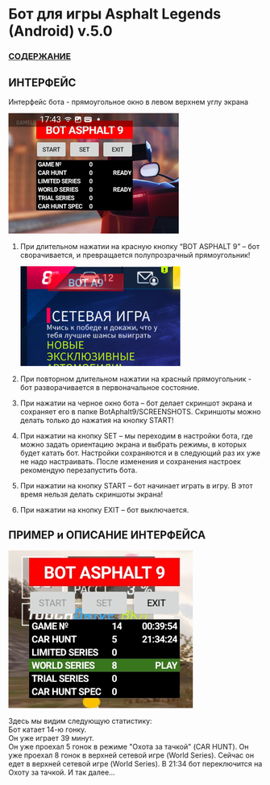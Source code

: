  # __Бот для игры Asphalt Legends (Android) v.5.0__

### [СОДЕРЖАНИЕ](https://github.com/AUTOPILOTyoutube/bot-asphalt-legends-android/blob/main/README.md)

 ## ИНТЕРФЕЙС
 Интерфейс бота - прямоугольное окно в левом верхнем углу экрана

![Иллюстрация к проекту](https://github.com/autopilotyoutube/bot-asphalt-legends-android/raw/main/files/pictures/04_interface/int_full.png)  

1. При длительном нажатии на красную кнопку “BOT ASPHALT 9” – бот сворачивается, и превращается полупрозрачный прямоугольник!

    ![Иллюстрация к проекту](https://github.com/autopilotyoutube/bot-asphalt-legends-android/raw/main/files/pictures/04_interface/int_min.png) 

2. При повторном длительном нажатии на красный прямоугольник - бот разворачивается в первоначальное состояние.

3. При нажатии на черное окно бота – бот делает скриншот экрана и сохраняет его в папке BotAphalt9/SCREENSHOTS. Скриншоты можно делать только до нажатия на кнопку START!

4. При нажатии на кнопку SET – мы переходим в настройки бота, где можно задать ориентацию экрана и выбрать режимы, в которых будет катать бот. Настройки сохраняются и в следующий раз их уже не надо настраивать. После  изменения и сохранения настроек рекомендую перезапустить бота.

5. При нажатии на кнопку START – бот начинает играть в игру. В этот время нельзя делать скриншоты экрана!

6. При нажатии на кнопку EXIT – бот выключается.

## ПРИМЕР и ОПИСАНИЕ ИНТЕРФЕЙСА

![Иллюстрация к проекту](https://github.com/autopilotyoutube/bot-asphalt-legends-android/raw/main/files/pictures/04_interface/game.jpg)

Здесь мы видим следующую статистику:  
Бот катает 14-ю гонку.  
Он уже играет 39 минут.  
Он уже проехал 5 гонок в режиме "Охота за тачкой" (CAR HUNT).
Он уже проехал 8 гонок в верхней сетевой игре (World Series).
Сейчас он едет в верхней сетевой игре (World Series).
В 21:34 бот переключится на Охоту за тачкой.
И так далее...